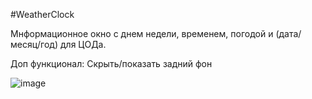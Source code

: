 #WeatherClock

<!--Инфо блок-->
Мнформационное окно с днем недели, временем, погодой и (дата/месяц/год) для ЦОДа.

Доп функционал:
Скрыть/показать задний фон

![image](https://github.com/user-attachments/assets/2582a66c-3db5-4b27-9f50-9ad3947242e2)


<!--Версия
xml version="1.0"
encoding="utf-8"-->

